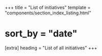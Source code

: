 +++
title = "List of initiatives"
template = "components/section_index_listing.html"
# sort_by = "date"

[extra]
heading = "List of all initiatives"
+++